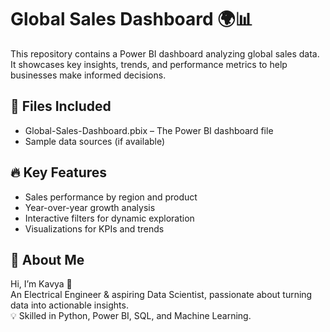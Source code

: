 # Global Sales Dashboard 🌍📊

This repository contains a Power BI dashboard analyzing global sales data.  
It showcases key insights, trends, and performance metrics to help businesses make informed decisions.  

## 📂 Files Included
- Global-Sales-Dashboard.pbix – The Power BI dashboard file
- Sample data sources (if available)

## 🔥 Key Features
- Sales performance by region and product
- Year-over-year growth analysis
- Interactive filters for dynamic exploration
- Visualizations for KPIs and trends

## 🚀 About Me
Hi, I’m Kavya 👋  
An Electrical Engineer & aspiring Data Scientist, passionate about turning data into actionable insights.  
💡 Skilled in Python, Power BI, SQL, and Machine Learning. 
